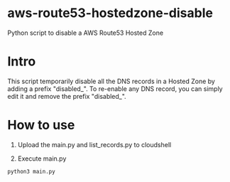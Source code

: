 # aws-route53-hostedzone-disable
Python script to disable a AWS Route53 Hosted Zone

# Intro
This script temporarily disable all the DNS records in a Hosted Zone by adding a prefix "disabled_". To re-enable any DNS record, you can simply edit it and remove the prefix "disabled_".

# How to use

1. Upload the main.py and list_records.py to cloudshell

2. Execute main.py
```
python3 main.py
```